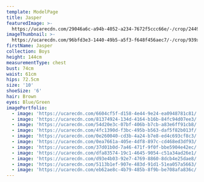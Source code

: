 ```yaml
---
template: ModelPage
title: Jasper
featuredImage: >-
  https://ucarecdn.com/29046a6c-a94b-4052-a234-7672f5ccc66e/-/crop/2449x1084/0,0/-/preview/
imageThumbnail: >-
  https://ucarecdn.com/96bfd3e3-1440-49b5-a5f3-f648f456aec7/-/crop/939x1373/337,175/-/preview/
firstName: Jasper
collection: Boys
height: 144cm
measurementType: chest
bust: 74cm
waist: 61cm
hips: 72.5cm
size: '10'
shoeSize: '6'
hair: Brown
eyes: Blue/Green
imagePortfolio:
  - image: 'https://ucarecdn.com/6604cf5f-d158-4e44-9e24-ea0948781c81/'
  - image: 'https://ucarecdn.com/81374924-134d-4164-b16b-84fc94d07ee3/'
  - image: 'https://ucarecdn.com/54d20e3c-07bf-406b-b7cb-a83e6ff91cb8/'
  - image: 'https://ucarecdn.com/4fc1390d-f3bc-495b-b563-daf5f82b013f/'
  - image: 'https://ucarecdn.com/0e260040-cd3b-4a24-b7e8-ed4c693cf8c3/'
  - image: 'https://ucarecdn.com/0ea7661a-405e-4df8-897c-cd468ed3df93/'
  - image: 'https://ucarecdn.com/37d01b0d-7a46-471f-9f0f-bbe5904e42ec/'
  - image: 'https://ucarecdn.com/dfa83574-19c1-4645-9054-c51a34ad26e1/'
  - image: 'https://ucarecdn.com/d93e4b03-92e7-4769-8860-8dcb4e25dae8/'
  - image: 'https://ucarecdn.com/5113b1ef-907e-483d-91d1-51ea057a5663/'
  - image: 'https://ucarecdn.com/eb62ae8c-4b79-485b-8f9b-be708afa836c/'
---
```


